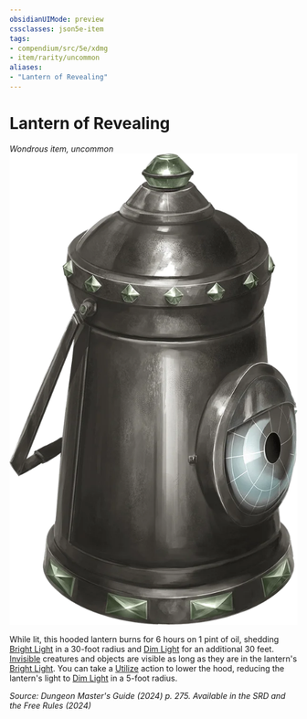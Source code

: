 ```yaml
---
obsidianUIMode: preview
cssclasses: json5e-item
tags:
- compendium/src/5e/xdmg
- item/rarity/uncommon
aliases: 
- "Lantern of Revealing"
---
```

# Lantern of Revealing
*Wondrous item, uncommon*  
![](/3-Mechanics/CLI/items/img/lantern-of-revealing.webp#right)


While lit, this hooded lantern burns for 6 hours on 1 pint of oil, shedding [Bright Light](/3-Mechanics/CLI/variant-rules/bright-light-xphb.md) in a 30-foot radius and [Dim Light](/3-Mechanics/CLI/variant-rules/dim-light-xphb.md) for an additional 30 feet. [Invisible](conditions.md#Invisible) creatures and objects are visible as long as they are in the lantern's [Bright Light](/3-Mechanics/CLI/variant-rules/bright-light-xphb.md). You can take a [Utilize](actions.md#Utilize) action to lower the hood, reducing the lantern's light to [Dim Light](/3-Mechanics/CLI/variant-rules/dim-light-xphb.md) in a 5-foot radius.

*Source: Dungeon Master's Guide (2024) p. 275. Available in the <span title='Systems Reference Document (5.2)'>SRD</span> and the Free Rules (2024)*